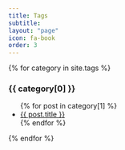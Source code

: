 ```yaml
---
title: Tags
subtitle: 
layout: "page"
icon: fa-book
order: 3
---
```


<!-- {% assign sorted_tags = site.tags | sort %} -->
<!-- {% for category in sorted_tags %} -->
{% for category in site.tags %}
  <h3>{{ category[0] }}</h3>
  <ul>
    {% for post in category[1] %}
      <!-- <li><a>{{ post.title }}</a></li> -->
      <li><a href="{{ site.baseurl }}{{ post.url }}">{{ post.title }}</a></li>
    {% endfor %}
  </ul>
{% endfor %}